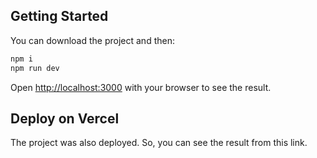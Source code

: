 ## Getting Started

You can download the project and then:

```bash
npm i 
npm run dev
```

Open [http://localhost:3000](http://localhost:3000) with your browser to see the result.

## Deploy on Vercel

The project was also deployed. So, you can see the result from this link.
